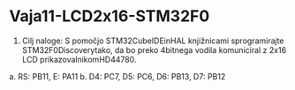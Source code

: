 # Vaja11-LCD2x16-STM32F0

1. Cilj naloge: S pomočjo STM32CubeIDEinHAL knjižnicami sprogramirajte STM32F0Discoverytako, da bo preko 4bitnega vodila komuniciral z 2x16 LCD prikazovalnikomHD44780.

  a. RS: PB11, E: PA11
  b. D4: PC7, D5: PC6, D6: PB13, D7: PB12
